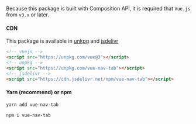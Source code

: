 Because this package is built with Composition API, it is required that `Vue.js` from `v3.x` or later.

#### CDN

This package is available in [unkpg](https://unpkg.com) and [jsdelivr](https://www.jsdelivr.com)

```html
<!-- vuejs -->
<script src="https://unpkg.com/vue@3"></script>
<!-- unpkg -->
<script src="https://unpkg.com/vue-nav-tab"></script>
<!-- jsdelivr -->
<script src="https://cdn.jsdelivr.net/npm/vue-nav-tab"></script>
```

#### Yarn (recommend) or npm

```sh
yarn add vue-nav-tab
```

```sh
npm i vue-nav-tab
```
